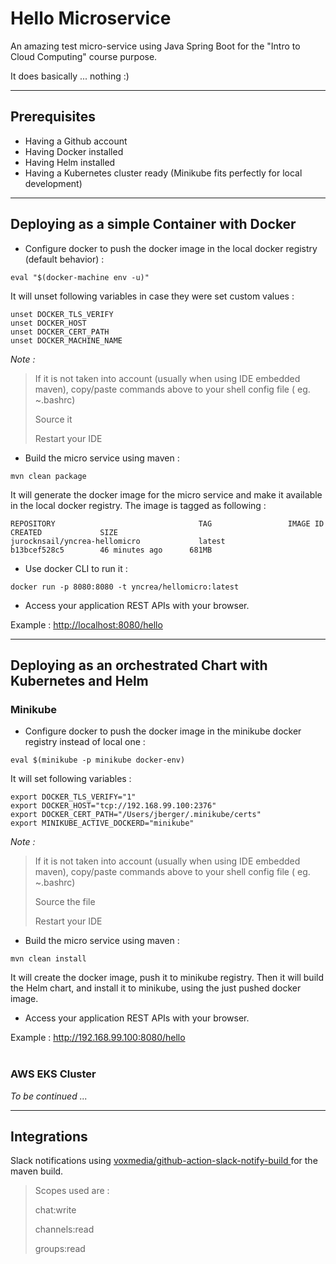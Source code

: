 # Hello Microservice

An amazing test micro-service using Java Spring Boot for the "Intro to Cloud Computing" course purpose.

It does basically ... nothing :)

---

## Prerequisites
* Having a Github account
* Having Docker installed
* Having Helm installed
* Having a Kubernetes cluster ready (Minikube fits perfectly for local development)

---

## Deploying as a simple Container with Docker

* Configure docker to push the docker image in the local docker registry (default behavior) :
```shell
eval "$(docker-machine env -u)"
```
It will unset following variables in case they were set custom values :
```shell
unset DOCKER_TLS_VERIFY
unset DOCKER_HOST
unset DOCKER_CERT_PATH
unset DOCKER_MACHINE_NAME
```

*Note :*
> If it is not taken into account (usually when using IDE embedded maven), copy/paste commands above to your shell config file ( eg. ~.bashrc)
>
> Source  it
>
> Restart your IDE

* Build the micro service using maven :
```shell
mvn clean package
```
It will generate the docker image for the micro service and make it available in the local docker registry.
The image is tagged as following :
```shell
REPOSITORY                                TAG                 IMAGE ID            CREATED             SIZE
jurocknsail/yncrea-hellomicro             latest              b13bcef528c5        46 minutes ago      681MB
```

* Use docker CLI to run it : 
```shell
docker run -p 8080:8080 -t yncrea/hellomicro:latest
```

* Access your application REST APIs with your browser.

Example : <http://localhost:8080/hello>

---

## Deploying as an orchestrated Chart with Kubernetes and Helm

### Minikube

* Configure docker to push the docker image in the minikube docker registry instead of local one :
```shell
eval $(minikube -p minikube docker-env)                        
```
It will set following variables :
```shell
export DOCKER_TLS_VERIFY="1"
export DOCKER_HOST="tcp://192.168.99.100:2376"
export DOCKER_CERT_PATH="/Users/jberger/.minikube/certs"
export MINIKUBE_ACTIVE_DOCKERD="minikube"
```

*Note :*
> If it is not taken into account (usually when using IDE embedded maven), copy/paste commands above to your shell config file ( eg. ~.bashrc)
>
> Source  the file
>
> Restart your IDE

* Build the micro service using maven :
```shell
mvn clean install
```
It will create the docker image, push it to minikube registry. Then it will build the Helm chart, and install it to minikube, using the just pushed docker image.

* Access your application REST APIs with your browser.

Example : <http://192.168.99.100:8080/hello>
<br/><br/>

### AWS EKS Cluster  

*To be continued ...*

---

## Integrations
Slack notifications using [ voxmedia/github-action-slack-notify-build ](https://github.com/voxmedia/github-action-slack-notify-build) for the maven build.
> Scopes used are :
>
> chat:write
>
> channels:read
>
> groups:read